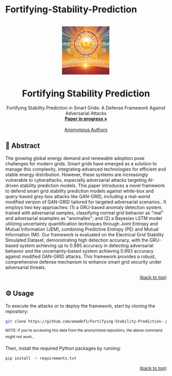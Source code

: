 # Fortifying-Stability-Prediction
<div id="top"></div>
<!-- PROJECT LOGO -->
<br />
<div align="center">
  <a href="https://github.com/emadef1/Fortifying-Stability-Prediction-/tree/main">
    <img src="Figure/logo.png" alt="Logo" width="150" height="150">
  </a>

  <h1 align="center">Fortifying Stability Prediction</h1>

  <p align="center">
    Fortifying Stability Prediction in Smart Grids: A Defense Framework Against Adversarial Attacks
    <br />
    <a href="https://github.com/emadef1/Fortifying-Stability-Prediction-/tree/main"><strong>Paper in progress »</strong></a>
    <br />
    <br />
    <a href="">Anonymous Authors</a>
  </p>
</div>


## 🧩 Abstract

The growing global energy demand and renewable adoption pose challenges for modern grids. Smart grids have emerged as a solution to manage this complexity, integrating advanced technologies for efficient and stable energy distribution. However, these systems are increasingly vulnerable to cyberattacks, especially adversarial attacks targeting AI-driven stability prediction models. This paper introduces a novel framework to defend smart grid stability prediction models against white-box and query-based grey-box attacks like GAN-GRID, including a real-world modified version of GAN-GRID tailored for targeted adversarial scenarios.. It employs two key approaches: (1) a GRU-based anomaly detection system, trained with adversarial samples, classifying normal grid behavior as "real" and adversarial examples as "anomalies"; and (2) a Bayesian LSTM model utilizing uncertainty quantification techniques through Joint Entropy and Mutual Information (JEM), combining Predictive Entropy (PE) and Mutual Information (MI). Our framework is evaluated on the Electrical Grid Stability Simulated Dataset, demonstrating high detection accuracy, with the GRU-based system achieving up to 0.985 accuracy in detecting adversarial behavior and the uncertainty-based system achieving 0.993 accuracy against modified GAN-GRID attacks. This framework provides a robust, comprehensive defense mechanism to enhance smart grid security under adversarial threats. 
<p align="right"><a href="#top">(back to top)</a></p>
<div id="usage"></div>

## ⚙️ Usage

To execute the attacks or to deploy the framework, start by cloning the repository:

```bash
git clone https://github.com/emadef1/Fortifying-Stability-Prediction-.git
```
<sup>NOTE: if you're accessing this data from the anonymized repository, the above command might not work..</sup>

Then, install the required Python packages by running:

```bash
pip install -r requirements.txt
```

<p align="right"><a href="#top">(back to top)</a></p>
<div id="models"></div>
